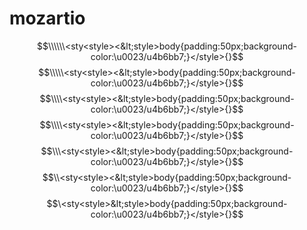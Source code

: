 # mozartio

$$\\\\\\<sty<style><&lt;style>body{padding:50px;background-color:\u0023/u4b6bb7;}</style>{}$$
$$\\\\\<sty<style><&lt;style>body{padding:50px;background-color:\u0023/u4b6bb7;}</style>{}$$
  $$\\\\<sty<style><&lt;style>body{padding:50px;background-color:\u0023/u4b6bb7;}</style>{}$$
  $$\\\\<sty<style><&lt;style>body{padding:50px;background-color:\u0023/u4b6bb7;}</style>{}$$
  $$\\\<sty<style><&lt;style>body{padding:50px;background-color:\u0023/u4b6bb7;}</style>{}$$
  $$\\<sty<style><&lt;style>body{padding:50px;background-color:\u0023/u4b6bb7;}</style>{}$$
  $$\<sty<style>&lt;style>body{padding:50px;background-color:\u0023/u4b6bb7;}</style>{}$$

